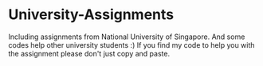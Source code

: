 # University-Assignments

Including assignments from National University of Singapore.
And some codes help other university students :)
If you find my code to help you with the assignment please don't just copy and paste.
